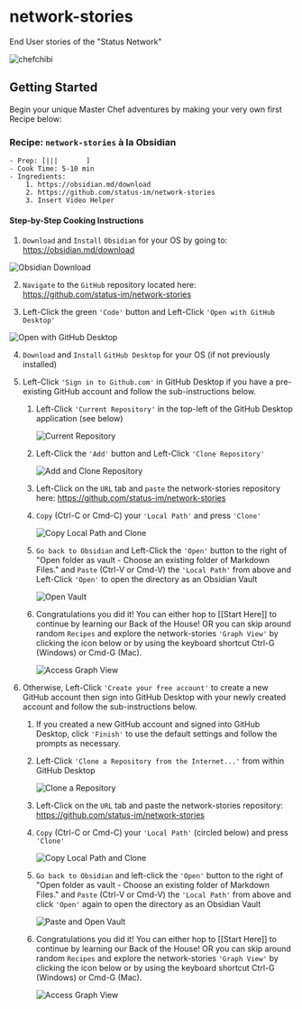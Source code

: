 # network-stories
End User stories of the "Status Network"

![chefchibi](https://github.com/status-im/network-stories/blob/master/pages/assets/Pasted%20image%2020220523051608.png)

## Getting Started
Begin your unique Master Chef adventures by making your very own first Recipe below:


### Recipe: `network-stories`  à la Obsidian
	- Prep: [|||       ]
	- Cook Time: 5-10 min
	- Ingredients:
		1. https://obsidian.md/download
		2. https://github.com/status-im/network-stories
		3. Insert Video Helper


#### **Step-by-Step Cooking Instructions**

1. `Download` and `Install` `Obsidian` for your OS by going to: https://obsidian.md/download
   
![Obsidian Download](https://github.com/status-im/network-stories/blob/master/pages/assets/Pasted%20image%2020220513173510.png)

2. `Navigate` to the `GitHub` repository located here: https://github.com/status-im/network-stories
   
3. Left-Click the green `'Code'` button and Left-Click `'Open with GitHub Desktop'`
   
![Open with GitHub Desktop](https://github.com/status-im/network-stories/blob/master/pages/assets/Pasted%20image%2020220513173743.png)

4. `Download` and `Install` `GitHub Desktop` for your OS (if not previously installed)

5. Left-Click `'Sign in to Github.com'` in GitHub Desktop if you have a pre-existing GitHub account and follow the sub-instructions below.
   
	1. Left-Click `'Current Repository'` in the top-left of the GitHub Desktop application (see below)

	   ![Current Repository](https://github.com/status-im/network-stories/blob/master/pages/assets/Pasted%20image%2020220513181831.png)
		   
	2. Left-Click the `'Add'` button and Left-Click `'Clone Repository'` 

	   ![Add and Clone Repository](https://github.com/status-im/network-stories/blob/master/pages/assets/Pasted%20image%2020220513181928.png)
		   
	3. Left-Click on the `URL` tab and `paste` the network-stories repository here: https://github.com/status-im/network-stories
		
	4. `Copy` (Ctrl-C or Cmd-C) your `'Local Path'` and press `'Clone'`
	   
	   ![Copy Local Path and Clone](https://github.com/status-im/network-stories/blob/master/pages/assets/Pasted%20image%2020220513180840.png)
	   
	5. `Go back to Obsidian` and Left-Click the `'Open'` button to the right of "Open folder as vault - Choose an existing folder of Markdown Files." and `Paste` (Ctrl-V or Cmd-V) the `'Local Path'` from above and Left-Click `'Open'` to open the directory as an Obsidian Vault
	   
	   ![Open Vault](https://github.com/status-im/network-stories/blob/master/pages/assets/Pasted%20image%2020220513181031.png)
				
	6. Congratulations you did it! You can either hop to [[Start Here]] to continue by learning our Back of the House!
	      OR you can skip around random `Recipes` and explore the network-stories `'Graph View'` by clicking the icon below or by using the keyboard shortcut Ctrl-G (Windows) or Cmd-G (Mac).
		   
	   ![Access Graph View](https://github.com/status-im/network-stories/blob/master/pages/assets/Pasted%20image%2020220513182600.png)
		   
1. Otherwise, Left-Click `'Create your free account'` to create a new GitHub account then sign into GitHub Desktop with your newly created account and follow the sub-instructions below.
	1. If you created a new GitHub account and signed into GitHub Desktop, click `'Finish'` to use the default settings and follow the prompts as necessary.
	   
	2. Left-Click `'Clone a Repository from the Internet...'` from within GitHub Desktop
	   
	   ![Clone a Repository](https://github.com/status-im/network-stories/blob/master/pages/assets/Pasted%20image%2020220513175923.png)
	    
	3. Left-Click on the `URL` tab and paste the network-stories repository: https://github.com/status-im/network-stories
	   
	4. `Copy` (Ctrl-C or Cmd-C) your `'Local Path'` (circled below) and press `'Clone'`
			
		![Copy Local Path and Clone](https://github.com/status-im/network-stories/blob/master/pages/assets/Pasted%20image%2020220513180840.png)
			
	5. `Go back to Obsidian` and left-click the `'Open'` button to the right of "Open folder as vault - Choose an existing folder of Markdown Files." and `Paste` (Ctrl-V or Cmd-V) the `'Local Path'` from above and click `'Open'` again to open the directory as an Obsidian Vault
				
		![Paste and Open Vault](https://github.com/status-im/network-stories/blob/master/pages/assets/Pasted%20image%2020220513181031.png)
				
	6. Congratulations you did it! You can either hop to [[Start Here]] to continue by learning our Back of the House!
	      OR you can skip around random `Recipes` and explore the network-stories `'Graph View'` by clicking the icon below or by using the keyboard shortcut Ctrl-G (Windows) or Cmd-G (Mac).
		   
	   ![Access Graph View](https://github.com/status-im/network-stories/blob/master/pages/assets/Pasted%20image%2020220513182600.png)
		   
